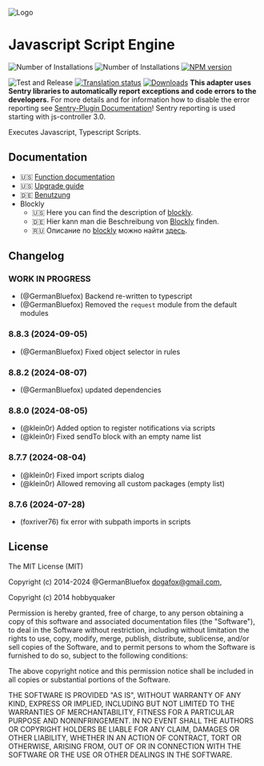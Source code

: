 ![Logo](admin/javascript.png)

# Javascript Script Engine

![Number of Installations](http://iobroker.live/badges/javascript-installed.svg)
![Number of Installations](http://iobroker.live/badges/javascript-stable.svg)
[![NPM version](http://img.shields.io/npm/v/iobroker.javascript.svg)](https://www.npmjs.com/package/iobroker.javascript)

![Test and Release](https://github.com/ioBroker/ioBroker.javascript/workflows/Test%20and%20Release/badge.svg)
[![Translation status](https://weblate.iobroker.net/widgets/adapters/-/javascript/svg-badge.svg)](https://weblate.iobroker.net/engage/adapters/?utm_source=widget)
[![Downloads](https://img.shields.io/npm/dm/iobroker.javascript.svg)](https://www.npmjs.com/package/iobroker.javascript)
**This adapter uses Sentry libraries to automatically report exceptions and code errors to the developers.** For more details and for information how to disable the error reporting see [Sentry-Plugin Documentation](https://github.com/ioBroker/plugin-sentry#plugin-sentry)! Sentry reporting is used starting with js-controller 3.0.

Executes Javascript, Typescript Scripts.

## Documentation

-   🇺🇸 [Function documentation](docs/en/javascript.md)
-   🇺🇸 [Upgrade guide](docs/en/upgrade-guide.md)
-   🇩🇪 [Benutzung](docs/de/usage.md)
-   Blockly
    -   🇺🇸 Here you can find the description of [blockly](docs/en/blockly.md).
    -   🇩🇪 Hier kann man die Beschreibung von [Blockly](docs/de/blockly.md) finden.
    -   🇷🇺 Описание по [blockly](docs/ru/blockly.md) можно найти [здесь](docs/ru/blockly.md).

## Changelog

<!--
	### **WORK IN PROGRESS**
-->
### **WORK IN PROGRESS**
-   (@GermanBluefox) Backend re-written to typescript
-   (@GermanBluefox) Removed the `request` module from the default modules

### 8.8.3 (2024-09-05)

-   (@GermanBluefox) Fixed object selector in rules

### 8.8.2 (2024-08-07)

-   (@GermanBluefox) updated dependencies

### 8.8.0 (2024-08-05)

-   (@klein0r) Added option to register notifications via scripts
-   (@klein0r) Fixed sendTo block with an empty name list

### 8.7.7 (2024-08-04)

-   (@klein0r) Fixed import scripts dialog
-   (@klein0r) Allowed removing all custom packages (empty list)

### 8.7.6 (2024-07-28)

-   (foxriver76) fix error with subpath imports in scripts

## License

The MIT License (MIT)

Copyright (c) 2014-2024 @GermanBluefox <dogafox@gmail.com>,

Copyright (c) 2014 hobbyquaker

Permission is hereby granted, free of charge, to any person obtaining a copy
of this software and associated documentation files (the "Software"), to deal
in the Software without restriction, including without limitation the rights
to use, copy, modify, merge, publish, distribute, sublicense, and/or sell
copies of the Software, and to permit persons to whom the Software is
furnished to do so, subject to the following conditions:

The above copyright notice and this permission notice shall be included in
all copies or substantial portions of the Software.

THE SOFTWARE IS PROVIDED "AS IS", WITHOUT WARRANTY OF ANY KIND, EXPRESS OR
IMPLIED, INCLUDING BUT NOT LIMITED TO THE WARRANTIES OF MERCHANTABILITY,
FITNESS FOR A PARTICULAR PURPOSE AND NONINFRINGEMENT. IN NO EVENT SHALL THE
AUTHORS OR COPYRIGHT HOLDERS BE LIABLE FOR ANY CLAIM, DAMAGES OR OTHER
LIABILITY, WHETHER IN AN ACTION OF CONTRACT, TORT OR OTHERWISE, ARISING FROM,
OUT OF OR IN CONNECTION WITH THE SOFTWARE OR THE USE OR OTHER DEALINGS IN
THE SOFTWARE.
